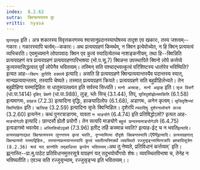 ```yaml
---
index:  8.2.62
sutra:  क्विन्प्रत्ययस्य कुः
vritti:  nyasa
---
```


`घृतस्पृक्` इति। अत्र शकारस्य विवृत्तकरणस्य श्वासानुप्रदानस्याघोषस्य तादृश एव खकारः, तस्य जश्त्वम्--गकारः। गकारस्यापि चर्त्वम्--ककारः।
अथ प्रत्ययग्रहणं किमर्थम्, न क्विन इत्येवोच्येत, न हि क्विन् प्रत्ययत्वं व्यभिचरति। एवमुच्यमाने लोपापवादः क्विन एव कुत्वं स्यादित्येतच्च नाशङ्कनीयम्, तथा हि--क्विन्निति प्रत्ययग्रहणं यत्र प्रत्ययग्रहणं प्रत्ययग्रहणपरिभाषया (भो.प.सू.7) क्विन्नन्त उपस्थापिते क्विनो लोपे कर्त्तव्ये कुत्वस्यासिद्धत्वात् पूर्वं लोपेनैव भवितव्यम्। तस्मिन् सति पश्चाद्भवत्कुत्वं परिशिष्टस्य धातोरेव भविष्यिति? इत्यत आह--`क्विनः कुरिति वक्तव्ये` इत्यादि। असति हि प्रत्ययग्रहणे क्विन्प्रत्ययान्तस्यैव पदान्तस्य स्यात्, मान्यप्रत्ययान्तस्य, तस्यापि चेष्यते। तस्मात् प्रत्ययग्रहणं क्रियते। प्रत्ययग्रहणे सति बहुव्रीहिर्लभ्यते। तेन बहुव्रीहिणा यस्माद्विहितः स धातुरूपलक्ष्यत इति सर्वस्य सिध्यति। `मानो अस्राक्, मानो अद्राक्` इति। `सृज विसर्गे` (धा.पा.1414) `दृक्षिर् प्रेक्षणे` (धा.पा.988), लुङ्, च्लेः सिच् (3.1.44), तिप्, `सृजिदृशोर्झल्यमकिति` (6.1.58) इत्यमागमः, `वदव्रज` (7.2.3) इत्यादिना वृद्धिः, हल्ङ्यादिलोपः (6.1.68), अडागमः, अनेन कृत्वम्।
`सृजिदृशिभ्यां क्विन्विहितः` इति। `ऋत्विक्` (3.2.59) इत्यादिना सृजेः क्विन्विहितः। दृशेरपि `त्यवादिषु दुशेरनालोचने कञ्च` (3.2.60) इत्यनेन। कथं पुनरत्राडागमः, यावता `न माङयोगे` (6.4.74) इति प्रतिषिद्धोऽसो? इत्यत आह-`माङ्योगेऽपि` इत्यादि। छान्दसौ ह्येतौ प्रयोगौ। तेन सत्यपि माङ्योगे `बहुलं छन्दस्यामाङ्योगेऽपि` (6.4.75) इत्यडागमो भवत्येव। `अस्तिसिचोऽपृक्ते` (7.3.96) इतीट् तर्हि कस्मान्न भवति? इत्याह-ईट् च न भवति` इत्यादि।
प्रत्ययग्रहणाद्यथा क्विन्प्रत्ययस्य लुगन्तस्य कृत्वं भवति, दृग्भ्यामित्या दौदृशेः क्विबन्तस्यापि। `एवम्` इत्यादि। प्रत्ययग्रहणात् क्विन्प्रत्ययो यस्माद्विहितः, तस्यान्यप्रत्ययान्तस्यापि कुत्वं भवतीत्यस्मिन्नर्थे व्यवस्थिते रज्जुसृङ्भ्यामित्यत्रापि ब्रश्चादिसूत्रेण (8.2.36) षत्वं यत् प्राप्नोति तद्बाधित्वा कृत्वेन भवितव्यम्।
`अथ तु नेष्यते, प्रतिविधानं कर्त्तव्यम्` इति। झ्र्नास्ति--प्रा.मु.पाठेट प्रतिविधानमुत्तरसूत्रे वाग्रहणं यत् तदुभयोर्योगयोः शेषः। व्यवस्थितविभाषा च, तेनेह न भविष्यतीति। एवञ्च सति रज्जुसृभ्याम्, रज्जुसृङ्भ्य इति भवितव्यम्।।

